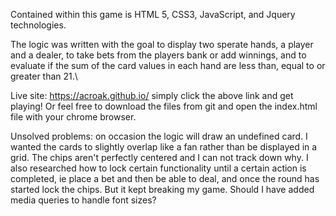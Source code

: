 Contained within this game is HTML 5, CSS3, JavaScript, and Jquery technologies.

The logic was written with the goal to display two sperate hands, a player and a dealer, to take bets from the players bank or add winnings, and to evaluate if the sum of the card values in each hand are less than, equal to or greater than 21.\

Live site: https://acroak.github.io/ simply click the above link and get playing! Or feel free to download the files from git and open the index.html file with your chrome browser.

Unsolved problems: on occasion the logic will draw an undefined card. I wanted the cards to slightly overlap like a fan rather than be displayed in a grid. The chips aren't perfectly centered and I can not track down why. I also researched how to lock certain functionality until a certain action is completed, ie place a bet and then be able to deal, and once the round has started lock the chips. But it kept breaking my game. Should I have added media queries to handle font sizes?
